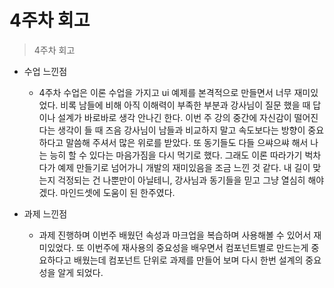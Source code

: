 # 4주차 회고

> 4주차 회고

- 수업 느낀점

  - 4주차 수업은 이론 수업을 가지고 ui 예제를 본격적으로 만들면서 너무 재미있었다.
    비록 남들에 비해 아직 이해력이 부족한 부분과 강사님이 질문 했을 때 답이나 설계가 바로바로 생각 안나긴 한다.
    이번 주 강의 중간에 자신감이 떨어진다는 생각이 들 때 즈음 강사님이 남들과 비교하지 말고 속도보다는 방향이 중요하다고 말씀해 주셔서 많은 위로를 받았다. 또 동기들도 다들 으쌰으쌰 해서 나는 능히 할 수 있다는 마음가짐을 다시 먹기로 했다.
    그래도 이론 따라가기 벅차다가 예제 만들기로 넘어가니 개발의 재미있음을 조금 느낀 것 같다.
    내 길이 맞는지 걱정되는 건 나뿐만이 아닐테니, 강사님과 동기들을 믿고 그냥 열심히 해야겠다.
    마인드셋에 도움이 된 한주였다.

- 과제 느낀점
  - 과제 진행하며 이번주 배웠던 속성과 마크업을 복습하며 사용해볼 수 있어서 재미있었다. 
    또 이번주에 재사용의 중요성을 배우면서 컴포넌트별로 만드는게 중요하다고 배웠는데 컴포넌트 단위로 과제를 만들어 보며
    다시 한번 설계의 중요성을 알게 되었다. 
